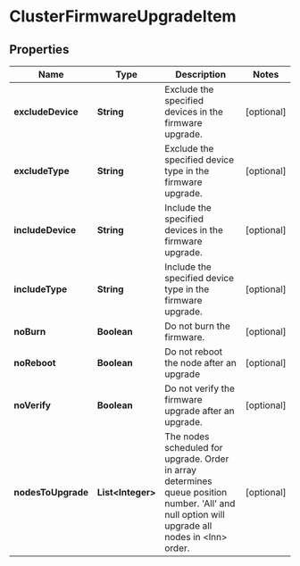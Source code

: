 
# ClusterFirmwareUpgradeItem

## Properties
Name | Type | Description | Notes
------------ | ------------- | ------------- | -------------
**excludeDevice** | **String** | Exclude the specified devices in the firmware upgrade. |  [optional]
**excludeType** | **String** | Exclude the specified device type in the firmware upgrade. |  [optional]
**includeDevice** | **String** | Include the specified devices in the firmware upgrade. |  [optional]
**includeType** | **String** | Include the specified device type in the firmware upgrade. |  [optional]
**noBurn** | **Boolean** | Do not burn the firmware. |  [optional]
**noReboot** | **Boolean** | Do not reboot the node after an upgrade |  [optional]
**noVerify** | **Boolean** | Do not verify the firmware upgrade after an upgrade. |  [optional]
**nodesToUpgrade** | **List&lt;Integer&gt;** | The nodes scheduled for upgrade. Order in array determines queue position number. &#39;All&#39; and null option will upgrade all nodes in &lt;lnn&gt; order. |  [optional]



